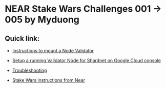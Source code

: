 # NEAR Stake Wars Challenges 001 → 005 by Myduong

## Quick link:


* [Instructions to mount a Node Validator](https://github.com/duongthanhmy91/stakewars-iii/blob/main/Challenges-001-004.md)

* [Setup a running Validator Node for Shardnet on Google Cloud console](https://github.com/duongthanhmy91/stakewars-iii/blob/main/Challenges-005.md)

* [Troubleshooting](https://github.com/duongthanhmy91/stakewars-iii/blob/main/Troubleshooting.md)

* [Stake Wars instructions from Near](https://github.com/near/stakewars-iii/tree/main/challenges)


